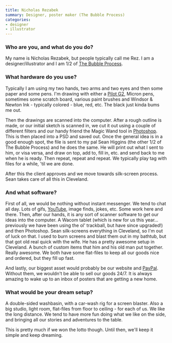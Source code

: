 ```yaml
---
title: Nicholas Rezabek
summary: Designer, poster maker (The Bubble Process)
categories:
- designer
- illustrator
---
```


### Who are you, and what do you do?

My name is Nicholas Rezabek, but people typically call me Rez. I am a designer/illustrator and I am 1/2 of [The Bubble Process](http://thebubbleprocess.com/ "Nicholas and Sean's design firm.").

### What hardware do you use?

Typically I am using my two hands, two arms and two eyes and then some paper and some pens. I'm drawing with either a [Pilot G2][g2.2], Micron pens, sometimes some scratch board, various paint brushes and Windsor & Newton Ink - typically colored - blue, red, etc. The black just kinda bums me out.

Then the drawings are scanned into the computer. After a rough outline is made, or our initial sketch is scanned in, we cut it out using a couple of different filters and our handy friend the Magic Wand tool in [Photoshop][]. This is then placed into a PSD and saved out. Once the general idea is in a good enough spot, the file is sent to my pal Sean Higgins (the other 1/2 of The Bubble Process) and he does the same. He will print out what I sent to him, or visa versa, and draw on top, add to, fill in, etc. and send back to me when he is ready. Then repeat, repeat and repeat. We typically play tag with files for a while, 'til we are done.

After this the client approves and we move towards silk-screen process. Sean takes care of all this in Cleveland. 

### And what software?

First of all, we would be nothing without instant messenger. We tend to chat all day. Lots of gifs, [YouTube][], image finds, jokes, etc. Some work here and there. Then, after our hands, it is any sort of scanner software to get our ideas into the computer. A Wacom tablet (which is new for us this year... previously we have been using the ol' trackball, but have since upgraded!) and then Photoshop. Sean silk-screens everything in Cleveland, so I'm out of luck on that. I used to burn screens and blast them out in my bathtub, but that got old real quick with the wife. He has a pretty awesome setup in Cleveland. A bunch of custom items that him and his old man put together. Really awesome. We both have some flat-files to keep all our goods nice and ordered, but they fill up fast.

And lastly, our biggest asset would probably be our website and [PayPal][]. Without them, we wouldn't be able to sell our goods 24/7. It is always amazing to wake up to an inbox of posters that are getting a new home.

### What would be your dream setup?

A double-sided washbasin, with a car-wash rig for a screen blaster. Also a big studio, light room, flat-files from floor to ceiling - for each of us. We like the long distance. We tend to have more fun doing what we like on the side, and bringing all our stories and adventures to the table. 

This is pretty much if we won the lotto though. Until then, we'll keep it simple and keep dreaming.

[g2.2]: https://www.jetpens.com/Pilot-G2-Original-Gel-Pens/ct/610 "A pen."
[paypal]: https://www.paypal.com/home "A payment service."
[photoshop]: https://www.adobe.com/products/photoshop.html "A bitmap image editor."
[youtube]: https://www.youtube.com/ "A web site for watching 80's TV commercials and bad mashups."
